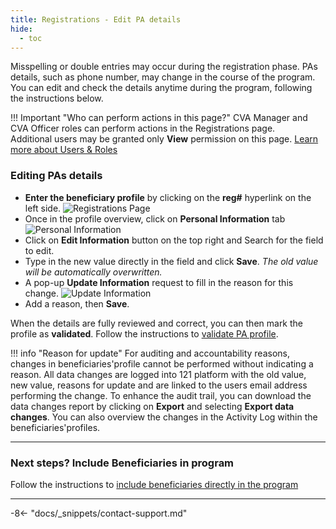 ```yaml
---
title: Registrations - Edit PA details
hide:
  - toc
---
```


Misspelling or double entries may occur during the registration phase. PAs details, such as phone number, may change in the course of the program. You can edit and check the details anytime during the program, following the instructions below.

!!! Important "Who can perform actions in this page?"
    CVA Manager and CVA Officer roles can perform actions in the Registrations page.  
    Additional users may be granted only **View** permission on this page. [Learn more about Users & Roles](../users/users-roles-page.md)

### Editing PAs details

- **Enter the beneficiary profile** by clicking on the **reg#** hyperlink on the left side. ![Registrations Page](../img/RegistrationsPage.png)
- Once in the profile overview, click on **Personal Information** tab ![Personal Information](../assets/img/PersonalInformationPA.png)
- Click on **Edit Information** button on the top right and Search for the field to edit.
- Type in the new value directly in the field and click **Save**. *The old value will be automatically overwritten.*
- A pop-up **Update Information** request to fill in the reason for this change. ![Update Information](../assets/img/UpdateInformationPopUp.png)
- Add a reason, then **Save**.

When the details are fully reviewed and correct, you can then mark the profile as **validated**. Follow the instructions to [validate PA profile](./registration-validate-pa.md).

!!! info "Reason for update"
    For auditing and accountability reasons, changes in beneficiaries'profile cannot be performed without indicating a reason. All data changes are logged into 121 platform with the old value, new value, reasons for update and are linked to the users email address performing the change.
    To enhance the audit trail, you can download the data changes report by clicking on **Export** and selecting **Export data changes**. You can also overview the changes in the Activity Log within the beneficiaries'profiles.

---

### Next steps? Include Beneficiaries in program

Follow the instructions to [include beneficiaries directly in the program](./inclusion-in-program.md)

---

-8<- "docs/_snippets/contact-support.md"
